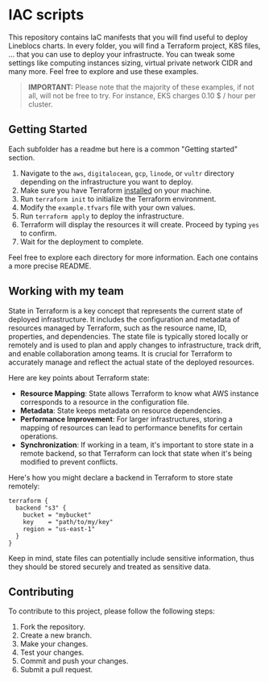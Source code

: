 # IAC scripts

This repository contains IaC manifests that you will find useful to deploy Lineblocs charts. In every folder, you will
find a Terraform project, K8S files, ... that you can use to deploy your infrastructe. You can tweak some settings
like computing instances sizing, virtual private network CIDR and many more. Feel free to explore and use these
examples.

> **IMPORTANT:** Please note that the majority of these examples, if not all, will not be free to try. For instance, EKS
> charges 0.10 $ / hour per cluster.

## Getting Started

Each subfolder has a readme but here is a common "Getting started" section.

1. Navigate to the `aws`, `digitalocean`, `gcp`, `linode`, or `vultr` directory depending on the infrastructure you want
   to deploy.
2. Make sure you have Terraform
   [installed](https://developer.hashicorp.com/terraform/tutorials/aws-get-started/install-cli) on your machine.
3. Run `terraform init` to initialize the Terraform environment.
4. Modify the `example.tfvars` file with your own values.
5. Run `terraform apply` to deploy the infrastructure.
6. Terraform will display the resources it will create. Proceed by typing `yes` to confirm.
7. Wait for the deployment to complete.

Feel free to explore each directory for more information. Each one contains a more precise README.

## Working with my team

State in Terraform is a key concept that represents the current state of deployed infrastructure. It includes the
configuration and metadata of resources managed by Terraform, such as the resource name, ID, properties, and
dependencies. The state file is typically stored locally or remotely and is used to plan and apply changes to
infrastructure, track drift, and enable collaboration among teams. It is crucial for Terraform to accurately manage
and reflect the actual state of the deployed resources.

Here are key points about Terraform state:

- **Resource Mapping**: State allows Terraform to know what AWS instance corresponds to a resource in the configuration
  file.
- **Metadata**: State keeps metadata on resource dependencies.
- **Performance Improvement**: For larger infrastructures, storing a mapping of resources can lead to performance
  benefits for certain operations.
- **Synchronization**: If working in a team, it's important to store state in a remote backend, so that Terraform can
  lock that state when it's being modified to prevent conflicts.

Here's how you might declare a backend in Terraform to store state remotely:

```hcl
terraform {
  backend "s3" {
    bucket = "mybucket"
    key    = "path/to/my/key"
    region = "us-east-1"
  }
}
```

Keep in mind, state files can potentially include sensitive information, thus they should be stored securely and treated
as sensitive data.

## Contributing

To contribute to this project, please follow the following steps:

1. Fork the repository.
2. Create a new branch.
3. Make your changes.
4. Test your changes.
5. Commit and push your changes.
6. Submit a pull request.
